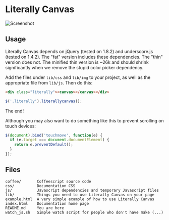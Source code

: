 Literally Canvas
================

![Screenshot](http://steveasleep.com/literallycanvas/img/screenshot.png)

Usage
-----

Literally Canvas depends on jQuery (tested on 1.8.2) and underscore.js (tested
on 1.4.2). The "fat" version includes these dependencies. The "thin" version
does not. The minified thin version is ~26k and should shrink significantly
when we remove the stupid color picker dependency.

Add the files under `lib/css` and `lib/img` to your project, as well as the
appropriate file from `lib/js`. Then do this:

```html
<div class="literally"><canvas></canvas></div>
```

```javascript
$('.literally').literallycanvas();
```

The end!

Although you may also want to do something like this to prevent scrolling on
touch devices:

```javascript
$(document).bind('touchmove', function(e) {
  if (e.target === document.documentElement) {
    return e.preventDefault();
  }
});
```

Files
-----

```
coffee/       Coffeescript source code
css/          Documentation CSS
js/           Javascript dependencies and temporary Javascript files
lib/          Things you need to use Literally Canvas on your page
example.html  A very simple example of how to use Literally Canvas
index.html    Documentation home page
README.md     You are here
watch_js.sh   Simple watch script for people who don't have make (...)
```
